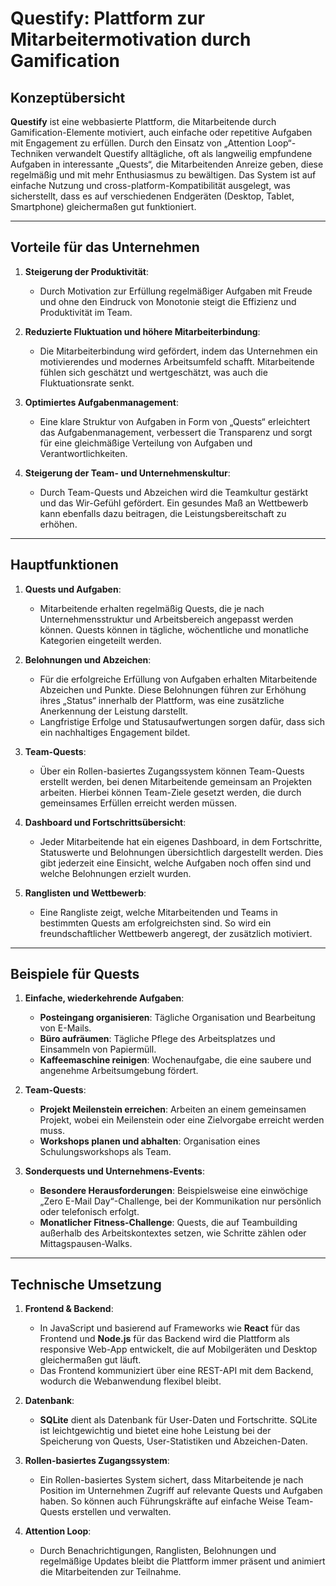 # Questify: Plattform zur Mitarbeitermotivation durch Gamification

## Konzeptübersicht
**Questify** ist eine webbasierte Plattform, die Mitarbeitende durch Gamification-Elemente motiviert, auch einfache oder repetitive Aufgaben mit Engagement zu erfüllen. Durch den Einsatz von „Attention Loop“-Techniken verwandelt Questify alltägliche, oft als langweilig empfundene Aufgaben in interessante „Quests“, die Mitarbeitenden Anreize geben, diese regelmäßig und mit mehr Enthusiasmus zu bewältigen. Das System ist auf einfache Nutzung und cross-platform-Kompatibilität ausgelegt, was sicherstellt, dass es auf verschiedenen Endgeräten (Desktop, Tablet, Smartphone) gleichermaßen gut funktioniert.

---

## Vorteile für das Unternehmen

1. **Steigerung der Produktivität**:
   - Durch Motivation zur Erfüllung regelmäßiger Aufgaben mit Freude und ohne den Eindruck von Monotonie steigt die Effizienz und Produktivität im Team.

2. **Reduzierte Fluktuation und höhere Mitarbeiterbindung**:
   - Die Mitarbeiterbindung wird gefördert, indem das Unternehmen ein motivierendes und modernes Arbeitsumfeld schafft. Mitarbeitende fühlen sich geschätzt und wertgeschätzt, was auch die Fluktuationsrate senkt.

3. **Optimiertes Aufgabenmanagement**:
   - Eine klare Struktur von Aufgaben in Form von „Quests“ erleichtert das Aufgabenmanagement, verbessert die Transparenz und sorgt für eine gleichmäßige Verteilung von Aufgaben und Verantwortlichkeiten.

4. **Steigerung der Team- und Unternehmenskultur**:
   - Durch Team-Quests und Abzeichen wird die Teamkultur gestärkt und das Wir-Gefühl gefördert. Ein gesundes Maß an Wettbewerb kann ebenfalls dazu beitragen, die Leistungsbereitschaft zu erhöhen.

---

## Hauptfunktionen

1. **Quests und Aufgaben**:
   - Mitarbeitende erhalten regelmäßig Quests, die je nach Unternehmensstruktur und Arbeitsbereich angepasst werden können. Quests können in tägliche, wöchentliche und monatliche Kategorien eingeteilt werden.

2. **Belohnungen und Abzeichen**:
   - Für die erfolgreiche Erfüllung von Aufgaben erhalten Mitarbeitende Abzeichen und Punkte. Diese Belohnungen führen zur Erhöhung ihres „Status“ innerhalb der Plattform, was eine zusätzliche Anerkennung der Leistung darstellt.
   - Langfristige Erfolge und Statusaufwertungen sorgen dafür, dass sich ein nachhaltiges Engagement bildet.

3. **Team-Quests**:
   - Über ein Rollen-basiertes Zugangssystem können Team-Quests erstellt werden, bei denen Mitarbeitende gemeinsam an Projekten arbeiten. Hierbei können Team-Ziele gesetzt werden, die durch gemeinsames Erfüllen erreicht werden müssen.

4. **Dashboard und Fortschrittsübersicht**:
   - Jeder Mitarbeitende hat ein eigenes Dashboard, in dem Fortschritte, Statuswerte und Belohnungen übersichtlich dargestellt werden. Dies gibt jederzeit eine Einsicht, welche Aufgaben noch offen sind und welche Belohnungen erzielt wurden.

5. **Ranglisten und Wettbewerb**:
   - Eine Rangliste zeigt, welche Mitarbeitenden und Teams in bestimmten Quests am erfolgreichsten sind. So wird ein freundschaftlicher Wettbewerb angeregt, der zusätzlich motiviert.

---

## Beispiele für Quests

1. **Einfache, wiederkehrende Aufgaben**:
   - **Posteingang organisieren**: Tägliche Organisation und Bearbeitung von E-Mails.
   - **Büro aufräumen**: Tägliche Pflege des Arbeitsplatzes und Einsammeln von Papiermüll.
   - **Kaffeemaschine reinigen**: Wochenaufgabe, die eine saubere und angenehme Arbeitsumgebung fördert.

2. **Team-Quests**:
   - **Projekt Meilenstein erreichen**: Arbeiten an einem gemeinsamen Projekt, wobei ein Meilenstein oder eine Zielvorgabe erreicht werden muss. 
   - **Workshops planen und abhalten**: Organisation eines Schulungsworkshops als Team.

3. **Sonderquests und Unternehmens-Events**:
   - **Besondere Herausforderungen**: Beispielsweise eine einwöchige „Zero E-Mail Day“-Challenge, bei der Kommunikation nur persönlich oder telefonisch erfolgt.
   - **Monatlicher Fitness-Challenge**: Quests, die auf Teambuilding außerhalb des Arbeitskontextes setzen, wie Schritte zählen oder Mittagspausen-Walks.

---

## Technische Umsetzung

1. **Frontend & Backend**:
   - In JavaScript und basierend auf Frameworks wie **React** für das Frontend und **Node.js** für das Backend wird die Plattform als responsive Web-App entwickelt, die auf Mobilgeräten und Desktop gleichermaßen gut läuft.
   - Das Frontend kommuniziert über eine REST-API mit dem Backend, wodurch die Webanwendung flexibel bleibt.

2. **Datenbank**:
   - **SQLite** dient als Datenbank für User-Daten und Fortschritte. SQLite ist leichtgewichtig und bietet eine hohe Leistung bei der Speicherung von Quests, User-Statistiken und Abzeichen-Daten.

3. **Rollen-basiertes Zugangssystem**:
   - Ein Rollen-basiertes System sichert, dass Mitarbeitende je nach Position im Unternehmen Zugriff auf relevante Quests und Aufgaben haben. So können auch Führungskräfte auf einfache Weise Team-Quests erstellen und verwalten.

4. **Attention Loop**:
   - Durch Benachrichtigungen, Ranglisten, Belohnungen und regelmäßige Updates bleibt die Plattform immer präsent und animiert die Mitarbeitenden zur Teilnahme.